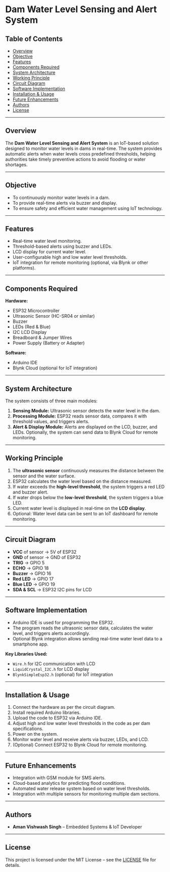 

# Dam Water Level Sensing and Alert System

## Table of Contents

* [Overview](#overview)
* [Objective](#objective)
* [Features](#features)
* [Components Required](#components-required)
* [System Architecture](#system-architecture)
* [Working Principle](#working-principle)
* [Circuit Diagram](#circuit-diagram)
* [Software Implementation](#software-implementation)
* [Installation & Usage](#installation--usage)
* [Future Enhancements](#future-enhancements)
* [Authors](#authors)
* [License](#license)

---

## Overview

The **Dam Water Level Sensing and Alert System** is an IoT-based solution designed to monitor water levels in dams in real-time. The system provides automatic alerts when water levels cross predefined thresholds, helping authorities take timely preventive actions to avoid flooding or water shortages.

---

## Objective

* To continuously monitor water levels in a dam.
* To provide real-time alerts via buzzer and display.
* To ensure safety and efficient water management using IoT technology.

---

## Features

* Real-time water level monitoring.
* Threshold-based alerts using buzzer and LEDs.
* LCD display for current water level.
* User-configurable high and low water level thresholds.
* IoT integration for remote monitoring (optional, via Blynk or other platforms).

---

## Components Required

**Hardware:**

* ESP32 Microcontroller
* Ultrasonic Sensor (HC-SR04 or similar)
* Buzzer
* LEDs (Red & Blue)
* I2C LCD Display
* Breadboard & Jumper Wires
* Power Supply (Battery or Adapter)

**Software:**

* Arduino IDE
* Blynk Cloud (optional for IoT integration)

---

## System Architecture

The system consists of three main modules:

1. **Sensing Module:** Ultrasonic sensor detects the water level in the dam.
2. **Processing Module:** ESP32 reads sensor data, compares it with threshold values, and triggers alerts.
3. **Alert & Display Module:** Alerts are displayed on the LCD, buzzer, and LEDs. Optionally, the system can send data to Blynk Cloud for remote monitoring.

---

## Working Principle

1. The **ultrasonic sensor** continuously measures the distance between the sensor and the water surface.
2. ESP32 calculates the water level based on the distance measured.
3. If water exceeds the **high-level threshold**, the system triggers a red LED and buzzer alert.
4. If water drops below the **low-level threshold**, the system triggers a blue LED.
5. Current water level is displayed in real-time on the **LCD display**.
6. Optional: Water level data can be sent to an IoT dashboard for remote monitoring.

---

## Circuit Diagram

* **VCC** of sensor → 5V of ESP32
* **GND** of sensor → GND of ESP32
* **TRIG** → GPIO 5
* **ECHO** → GPIO 18
* **Buzzer** → GPIO 16
* **Red LED** → GPIO 17
* **Blue LED** → GPIO 19
* **SDA & SCL** → ESP32 I2C pins for LCD

---

## Software Implementation

* Arduino IDE is used for programming the ESP32.
* The program reads the ultrasonic sensor data, calculates the water level, and triggers alerts accordingly.
* Optional Blynk integration allows sending real-time water level data to a smartphone app.

**Key Libraries Used:**

* `Wire.h` for I2C communication with LCD
* `LiquidCrystal_I2C.h` for LCD display
* `BlynkSimpleEsp32.h` (optional) for IoT integration

---

## Installation & Usage

1. Connect the hardware as per the circuit diagram.
2. Install required Arduino libraries.
3. Upload the code to ESP32 via Arduino IDE.
4. Adjust high and low water level thresholds in the code as per dam specifications.
5. Power on the system.
6. Monitor water level and receive alerts via buzzer, LEDs, and LCD.
7. (Optional) Connect ESP32 to Blynk Cloud for remote monitoring.

---

## Future Enhancements

* Integration with GSM module for SMS alerts.
* Cloud-based analytics for predicting flood conditions.
* Automated water release system based on water level thresholds.
* Integration with multiple sensors for monitoring multiple dam sections.

---

## Authors

* **Aman Vishwash Singh** – Embedded Systems & IoT Developer

---

## License

This project is licensed under the MIT License – see the [LICENSE](LICENSE) file for details.


